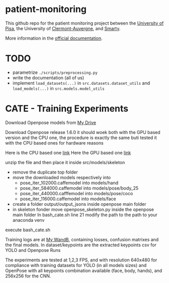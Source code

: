 # patient-monitoring

This github repo for the patient monitoring project between the [University of Pisa](https://www.unipi.it/), the University of [Clermont-Auvergne](https://www.uca.fr/), and [Smarty](https://sma-rty.com/).

More information in the [official documentation](docs/README.md).

# TODO

- parametrize `./scripts/preprocessing.py`
- write the documentation (all of us)
- implement `load_datasets(...)` in `src.datasets.dataset_utils` and `load_models(...)` in `src.models.model_utils`



# CATE - Training Experiments
Download Openpose models from [My Drive](https://drive.google.com/drive/folders/14oba9QaCp1bcvDVtLpfqHLpuCUI8_od_?usp=sharing)

Download Openpose release 1.6.0
it should woek both with the GPU based version and the CPU one, the procedure is exactly the same buti tested it with the CPU based ones for hardware reasons

Here is the CPU based one [link](https://github.com/CMU-Perceptual-Computing-Lab/openpose/releases/download/v1.6.0/openpose-1.6.0-binaries-win64-only_cpu-flir-3d.zip)
Here the GPU based one [link](https://github.com/CMU-Perceptual-Computing-Lab/openpose/releases/download/v1.6.0/openpose-1.6.0-binaries-win64-gpu-flir-3d_recommended.zip)



unzip the file and then place it inside src/models/skeleton

-   remove the duplicate top folder 
-   move the downloaded models respectively into
    -   pose_iter_102000.caffemodel into models/hand 
    -   pose_iter_584000.caffemodel into models/pose/body_25
    -   pose_iter_440000.cafffemodel into models/pose/coco
    -   pose_iter_116000.caffemodel into models/face
-   create a folder output/output_jsons inside openpose main folder
-   in skeleton fonder move openpose_skeleton.py inside the openpose main folder 
In bash_cate.sh line 21 modify the path to the path to your anaconda venv

execute bash_cate.sh

Training logs are at [My WandB](https://wandb.ai/c-bruchi-university-of-pisa/pat-mon/overview), containing losses, confusion matrixes and the final models.
In dataset/keypoints are the extracted keypoints csv for YOLO and Openpose Runs

The experiments are tested at 1,2,3 FPS, and with resolution 640x480 for compliance with training datasets for YOLO (in all models sizes) and OpenPose with all keypoints combination available (face, body, hands), and 256x256 for the CNN. 



